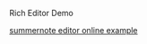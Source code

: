 Rich Editor Demo

[summernote editor online example](https://jstool.gitlab.io/demo/summernote-editor/summernote-online.html)


